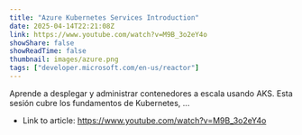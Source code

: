 ```yaml
---
title: "Azure Kubernetes Services Introduction"
date: 2025-04-14T22:21:08Z
link: https://www.youtube.com/watch?v=M9B_3o2eY4o
showShare: false
showReadTime: false
thumbnail: images/azure.png
tags: ["developer.microsoft.com/en-us/reactor"]
---
```

Aprende a desplegar y administrar contenedores a escala usando AKS. Esta sesión cubre los fundamentos de Kubernetes, ...

- Link to article: https://www.youtube.com/watch?v=M9B_3o2eY4o